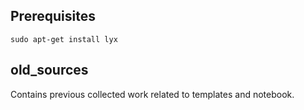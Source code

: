 ## Prerequisites

    sudo apt-get install lyx

## old_sources

Contains previous collected work related to templates and notebook.
